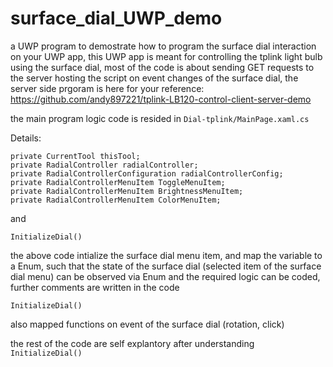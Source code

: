 # surface_dial_UWP_demo

a UWP program to demostrate how to program the surface dial interaction on your UWP app, this UWP app is meant for controlling the tplink light bulb using the surface dial, most of the code is about sending GET requests to the server hosting the script on event changes of the surface dial, the server side prgoram is here for your reference: https://github.com/andy897221/tplink-LB120-control-client-server-demo 

the main program logic code is resided in ```Dial-tplink/MainPage.xaml.cs```

Details:

```
private CurrentTool thisTool;
private RadialController radialController;
private RadialControllerConfiguration radialControllerConfig;
private RadialControllerMenuItem ToggleMenuItem;
private RadialControllerMenuItem BrightnessMenuItem;
private RadialControllerMenuItem ColorMenuItem;
```

and

```
InitializeDial()
```

the above code intialize the surface dial menu item, and map the variable to a Enum, such that the state of the surface dial (selected item of the surface dial menu) can be observed via Enum and the required logic can be coded, further comments are written in the code

```
InitializeDial()
```

also mapped functions on event of the surface dial (rotation, click)

the rest of the code are self explantory after understanding ```InitializeDial()```
